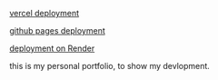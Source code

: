 [vercel deployment](https://fouz-dev.vercel.app/)

[github pages deployment](https://gfouz.github.io/fouz-dev/)

[deployment on Render](https://fouz-dev.onrender.com/)

this is my personal portfolio, to show my devlopment.


